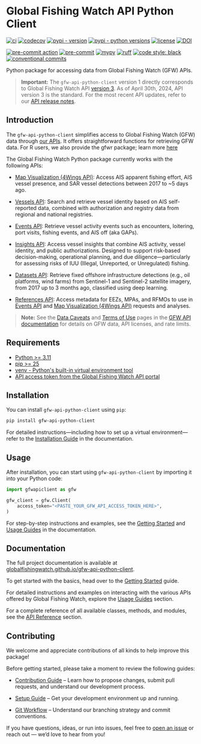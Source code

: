 # Global Fishing Watch API Python Client

<!-- start: badges -->

[![ci](https://github.com/GlobalFishingWatch/gfw-api-python-client/actions/workflows/ci.yaml/badge.svg)](https://github.com/GlobalFishingWatch/gfw-api-python-client/actions/workflows/ci.yaml)
[![codecov](https://codecov.io/gh/GlobalFishingWatch/gfw-api-python-client/branch/develop/graph/badge.svg?token=w4R4VZB5RY)](https://codecov.io/gh/GlobalFishingWatch/gfw-api-python-client)
[![pypi - version](https://img.shields.io/pypi/v/gfw-api-python-client)](https://pypi.org/project/gfw-api-python-client/)
[![pypi - python versions](https://img.shields.io/pypi/pyversions/gfw-api-python-client)](https://pypi.org/project/gfw-api-python-client/)
[![license](https://img.shields.io/badge/license-Apache%202-blue)](https://github.com/GlobalFishingWatch/gfw-api-python-client/blob/main/LICENSE)
[![DOI](https://zenodo.org/badge/DOI/10.5281/zenodo.15617432.svg)](https://doi.org/10.5281/zenodo.15617432)

[![pre-commit action](https://github.com/GlobalFishingWatch/gfw-api-python-client/actions/workflows/pre-commit.yaml/badge.svg)](https://github.com/GlobalFishingWatch/gfw-api-python-client/actions/workflows/pre-commit.yaml)
[![pre-commit](https://img.shields.io/badge/pre--commit-enabled-brightgreen?logo=pre-commit)](https://github.com/pre-commit/pre-commit)
[![mypy](https://www.mypy-lang.org/static/mypy_badge.svg)](https://mypy-lang.org/)
[![ruff](https://img.shields.io/endpoint?url=https://raw.githubusercontent.com/astral-sh/ruff/main/assets/badge/v2.json)](https://github.com/astral-sh/ruff)
[![code style: black](https://img.shields.io/badge/code%20style-black-000000.svg)](https://github.com/psf/black)
[![conventional commits](https://img.shields.io/badge/Conventional%20Commits-1.0.0-%23FE5196?logo=conventionalcommits&logoColor=white)](https://conventionalcommits.org)

<!-- end: badges -->

Python package for accessing data from Global Fishing Watch (GFW) APIs.

> **Important:**
> The `gfw-api-python-client` version 1 directly corresponds to Global Fishing Watch API [version 3](https://globalfishingwatch.org/our-apis/documentation#version-3-api). As of April 30th, 2024, API version 3 is the standard. For the most recent API updates, refer to our [API release notes](https://globalfishingwatch.org/our-apis/documentation#api-release-notes).

## Introduction

The `gfw-api-python-client` simplifies access to Global Fishing Watch (GFW) data through [our APIs](https://globalfishingwatch.org/our-apis/documentation#introduction]). It offers straightforward functions for retrieving GFW data. For R users, we also provide the gfwr package; learn more [here](https://globalfishingwatch.github.io/gfwr/)

The Global Fishing Watch Python package currently works with the following APIs:

- [Map Visualization (4Wings API)](https://globalfishingwatch.org/our-apis/documentation#map-visualization-4wings-api): Access AIS apparent fishing effort, AIS vessel presence, and SAR vessel detections between 2017 to ~5 days ago.

- [Vessels API](https://globalfishingwatch.org/our-apis/documentation#vessels-api): Search and retrieve vessel identity based on AIS self-reported data, combined with authorization and registry data from regional and national registries.

- [Events API](https://globalfishingwatch.org/our-apis/documentation#events-api): Retrieve vessel activity events such as encounters, loitering, port visits, fishing events, and AIS off (aka GAPs).

- [Insights API](https://globalfishingwatch.org/our-apis/documentation#insights-api): Access vessel insights that combine AIS activity, vessel identity, and public authorizations. Designed to support risk-based decision-making, operational planning, and due diligence—particularly for assessing risks of IUU (Illegal, Unreported, or Unregulated) fishing.

- [Datasets API](https://globalfishingwatch.org/our-apis/documentation#datasets-api): Retrieve fixed offshore infrastructure detections (e.g., oil platforms, wind farms) from Sentinel-1 and Sentinel-2 satellite imagery, from 2017 up to 3 months ago, classified using deep learning.

- [References API](https://globalfishingwatch.org/our-apis/documentation#regions): Access metadata for EEZs, MPAs, and RFMOs to use in [Events API](https://globalfishingwatch.org/our-apis/documentation#events-api) and [Map Visualization (4Wings API)](https://globalfishingwatch.org/our-apis/documentation#map-visualization-4wings-api) requests and analyses.

> **Note:** See the [Data Caveats](https://globalfishingwatch.org/our-apis/documentation#data-caveat) and [Terms of Use](https://globalfishingwatch.org/our-apis/documentation#terms-of-use) pages in the [GFW API documentation](https://globalfishingwatch.org/our-apis/documentation#introduction) for details on GFW data, API licenses, and rate limits.

## Requirements

- [Python >= 3.11](https://www.python.org/downloads/)
- [pip >= 25](https://pip.pypa.io/en/stable/installation/)
- [venv - Python's built-in virtual environment tool](https://docs.python.org/3/library/venv.html)
- [API access token from the Global Fishing Watch API portal](https://globalfishingwatch.org/our-apis/tokens)

## Installation

You can install `gfw-api-python-client` using `pip`:

```bash
pip install gfw-api-python-client
```

For detailed instructions—including how to set up a virtual environment—refer to the [Installation Guide](https://globalfishingwatch.github.io/gfw-api-python-client/installation.html) in the documentation.

## Usage

After installation, you can start using `gfw-api-python-client` by importing it into your Python code:

```python
import gfwapiclient as gfw

gfw_client = gfw.Client(
    access_token="<PASTE_YOUR_GFW_API_ACCESS_TOKEN_HERE>",
)
```

For step-by-step instructions and examples, see the [Getting Started](https://globalfishingwatch.github.io/gfw-api-python-client/getting-started.html) and [Usage Guides](https://globalfishingwatch.github.io/gfw-api-python-client/usage-guides/index.html) in the documentation.

## Documentation

The full project documentation is available at [globalfishingwatch.github.io/gfw-api-python-client](https://globalfishingwatch.github.io/gfw-api-python-client/index.html).

To get started with the basics, head over to the [Getting Started](https://globalfishingwatch.github.io/gfw-api-python-client/getting-started.html) guide.

For detailed instructions and examples on interacting with the various APIs offered by Global Fishing Watch, explore the [Usage Guides](https://globalfishingwatch.github.io/gfw-api-python-client/usage-guides/index.html) section.

For a complete reference of all available classes, methods, and modules, see the [API Reference](https://globalfishingwatch.github.io/gfw-api-python-client/apidocs/index.html) section.

## Contributing

We welcome and appreciate contributions of all kinds to help improve this package!

Before getting started, please take a moment to review the following guides:

- [Contribution Guide](https://globalfishingwatch.github.io/gfw-api-python-client/development-guides/contributing.html) – Learn how to propose changes, submit pull requests, and understand our development process.

- [Setup Guide](https://globalfishingwatch.github.io/gfw-api-python-client/development-guides/setup.html) – Get your development environment up and running.

- [Git Workflow](https://globalfishingwatch.github.io/gfw-api-python-client/development-guides/git-workflow.html) – Understand our branching strategy and commit conventions.

If you have questions, ideas, or run into issues, feel free to [open an issue](https://github.com/GlobalFishingWatch/gfw-api-python-client/issues) or reach out — we’d love to hear from you!
